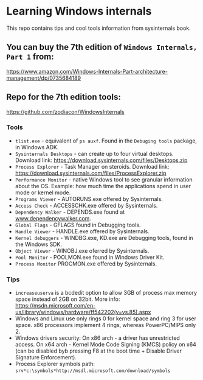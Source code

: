 # Learning Windows internals
This repo contains tips and cool tools information from sysinternals book.

## You can buy the 7th edition of `Windows Internals, Part 1` from:
https://www.amazon.com/Windows-Internals-Part-architecture-management/dp/0735684189

## Repo for the 7th edition tools:
https://github.com/zodiacon/WindowsInternals

### Tools
  * `tlist.exe` - equivalent of `ps auxf`. Found in the `Debuging tools` package, in Windows ADK.
  * `Sysinternals Desktops` - can create up to four virtual desktops. Download link: https://download.sysinternals.com/files/Desktops.zip
  * `Process Explorer` - Task Manager on steroids. Download link: https://download.sysinternals.com/files/ProcessExplorer.zip
  * `Performance Monitor` - native Windows tool to see granular information about the OS. Example: how much time the applications spend in user mode or kernel mode.
  * `Programs Viewer` - AUTORUNS.exe offered by Sysinternals.
  * `Access Check` - ACCESSCHK.exe offered by Sysinternals.
  * `Dependency Walker` - DEPENDS.exe found at  www.dependencywalker.com.
  * `Global Flags` - GFLAGS found in Debugging tools.
  * `Handle Viewer` - HANDLE.exe offered by Sysinternals.
  * `Kernel debuggers` - WINDBG.exe, KD.exe are Debugging tools, found in the Windows SDK.
  * `Object Viewer` - WINOBJ.exe oferred by Sysinternals.
  * `Pool Monitor` - POOLMON.exe found in Windows Driver Kit.
  * `Process Monitor` PROCMON.exe offered by Sysinternals.

### Tips
  * `increaseuserva` is a bcdedit option to allow 3GB of process max memory space instead of 2GB on 32bit. More info: https://msdn.microsoft.com/en-us/library/windows/hardware/ff542202(v=vs.85).aspx
  * Windows and Linux use only rings 0 for kernel space and ring 3 for user space. x86 processors implement 4 rings, whereas PowerPC/MIPS only 2. 
  * Windows drivers security:  On x86 arch - a driver has unrestricted access. On x64 arch - Kernel Mode Code Signing (KMCS) policy on x64 (can be disabled byb pressing F8 at the boot time +  Disable Driver Signature Enforcement).
  * Process Explorer symbols path: `srv*c:\symbols*http://msdl.microsoft.com/download/symbols`
